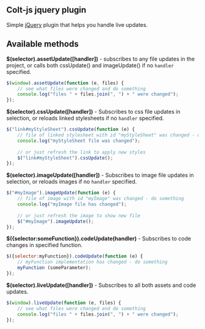 ## **Colt-js jquery plugin** 

Simple [jQuery](http://jquery.com/) plugin that helps you handle live updates.


## **Available methods**

**$(selector).assetUpdate([handler])** - subscribes to any file updates in the project, or calls both cssUpdate() and imageUpdate() if no `handler` specified.

```javascript
$(window).assetUpdate(function (e, files) {
	// see what files were changed and do something
	console.log("files " + files.join(", ") + " were changed");
});
```

**$(selector).cssUpdate([handler])** - Subscribes to css file updates in selection, or reloads linked stylesheets if no `handler` specified.

```javascript
$("link#myStyleSheet").cssUpdate(function (e) {
	// file of linked stylesheet with id "myStyleSheet" was changed - do something
	console.log("myStyleSheet file was changed");
	
	// or just refresh the link to apply new styles
	$("link#myStyleSheet").cssUpdate();
});

```

**$(selector).imageUpdate([handler])** - Subscribes to image file updates in selection, or reloads images if no `handler` specified.

```javascript
$("#myImage").imageUpdate(function (e) {
	// file of image with id "myImage" was changed - do something
	console.log("myImage file has changed");
	
	// or just refresh the image to show new file
	$("#myImage").imageUpdate();
});
```

**$({selector:someFunction}).codeUpdate(handler)** - Subscribes to code changes in specified function.

```javascript
$({selector:myFunction}).codeUpdate(function (e) {
	// myFunction implementation has changed - do something
	myFunction (someParameter);
});
```

**$(selector).liveUpdate([handler])** - Subscribes to all both assets and code updates.

```javascript
$(window).liveUpdate(function (e, files) {
	// see what files were changed and do something
	console.log("files " + files.join(", ") + " were changed");
});
```
